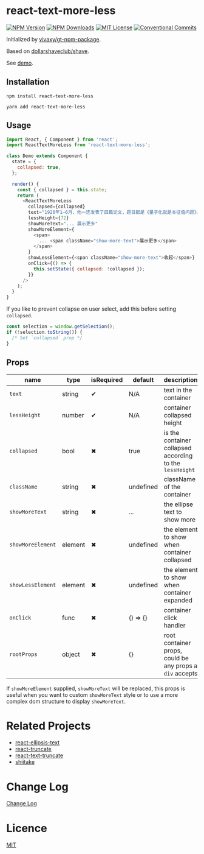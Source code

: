 # react-text-more-less

[![NPM Version](http://img.shields.io/npm/v/react-text-more-less.svg?style=flat-square)](https://www.npmjs.com/package/react-text-more-less)
[![NPM Downloads](https://img.shields.io/npm/dt/react-text-more-less.svg?style=flat-square)](https://www.npmjs.com/package/react-text-more-less)
[![MIT License](https://img.shields.io/npm/l/react-text-more-less.svg?style=flat-square)](./LICENSE)
[![Conventional Commits](https://img.shields.io/badge/Conventional%20Commits-1.0.0-yellow.svg?style=flat-square)](https://conventionalcommits.org)

Initialized by [vivaxy/gt-npm-package](https://github.com/vivaxy/gt-npm-package).

Based on [dollarshaveclub/shave](https://github.com/dollarshaveclub/shave).

See [demo](https://vivaxy.github.io/react-text-more-less/demo/dist/html/demo.html).

## Installation

`npm install react-text-more-less`

`yarn add react-text-more-less`

## Usage

```js
import React, { Component } from 'react';
import ReactTextMoreLess from 'react-text-more-less';

class Demo extends Component {
  state = {
    collapsed: true,
  };

  render() {
    const { collapsed } = this.state;
    return (
      <ReactTextMoreLess
        collapsed={collapsed}
        text="1926年1—6月，他一连发表了四篇论文，题目都是《量子化就是本征值问题》，系统地阐明了波动力学理论。在此以前，德国物理学家W.K.海森堡、M.玻恩和E.P.约旦于1925年7—9月通过另一途径建立了矩阵力学。1926年3月，薛定谔发现波动力学和矩阵力学在数学上是等价的，是量子力学的两种形式，可以通过数学变换,从一个理论转到另一个理论。薛定谔起初试图把波函数解释为三维空间中的振动，把振幅解释为电荷密度，把粒子解释为波包。但他无法解决“波包扩散”的困难。最后物理学界普遍接受了玻恩提出的波函数的几率解释。"
        lessHeight={72}
        showMoreText="... 展示更多"
        showMoreElement={
          <span>
            ... <span className="show-more-text">展示更多</span>
          </span>
        }
        showLessElement={<span className="show-more-text">收起</span>}
        onClick={() => {
          this.setState({ collapsed: !collapsed });
        }}
      />
    );
  }
}
```

If you like to prevent collapse on user select, add this before setting `collapsed`.

```js
const selection = window.getSelection();
if (!selection.toString()) {
  /* Set `collapsed` prop */
}
```

## Props

| name              | type    | isRequired | default   | description                                              |
| ----------------- | ------- | ---------- | --------- | -------------------------------------------------------- |
| `text`            | string  | ✔          | N/A       | text in the container                                    |
| `lessHeight`      | number  | ✔          | N/A       | container collapsed height                               |
| `collapsed`       | bool    | ✖          | true      | is the container collapsed according to the `lessHeight` |
| `className`       | string  | ✖          | undefined | className of the container                               |
| `showMoreText`    | string  | ✖          | ...       | the ellipse text to show more                            |
| `showMoreElement` | element | ✖          | undefined | the element to show when container collapsed             |
| `showLessElement` | element | ✖          | undefined | the element to show when container expanded              |
| `onClick`         | func    | ✖          | () => {}  | container click handler                                  |
| `rootProps`       | object  | ✖          | {}        | root container props, could be any props a `div` accepts |

If `showMoreElement` supplied, `showMoreText` will be replaced, this props is useful when you want to custom `showMoreText` style or to use a more complex dom structure to display `showMoreText`.

# Related Projects

- [react-ellipsis-text](https://github.com/mobilusoss/react-ellipsis-text)
- [react-truncate](https://github.com/pablosichert/react-truncate)
- [react-text-truncate](https://github.com/ShinyChang/React-Text-Truncate)
- [shiitake](https://github.com/bsidelinger912/shiitake)

# Change Log

[Change Log](./CHANGELOG.md)

# Licence

[MIT](./LICENSE)
